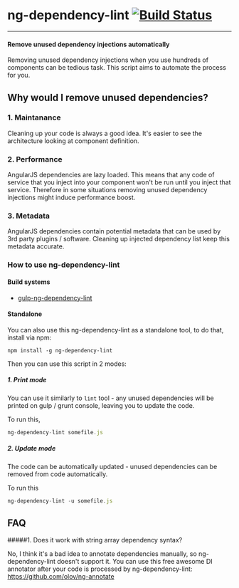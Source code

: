# ng-dependency-lint [![Build Status](https://travis-ci.org/filso/ng-dependency-lint.svg?branch=master)](https://travis-ci.org/filso/ng-dependency-lint)

--------
#### Remove unused dependency injections automatically 

Removing unused dependency injections when you use hundreds of components can be tedious task. This script aims to automate the process for you.

## Why would I remove unused dependencies?

### 1. Maintanance

Cleaning up your code is always a good idea. It's easier to see the architecture looking at component definition. 

### 2. Performance

AngularJS dependencies are lazy loaded. This means that any code of service that
you inject into your component won't be run until you inject that service.
Therefore in some situations removing unused dependency injections might induce performance boost.

### 3. Metadata

AngularJS dependencies contain potential metadata that can be used by 3rd party plugins / software. Cleaning up
injected dependency list keep this metadata accurate.

### How to use ng-dependency-lint


#### Build systems

- [gulp-ng-dependency-lint](https://github.com/filso/gulp-ng-dependency-lint)

#### Standalone

You can also use this ng-dependency-lint as a standalone tool, to do that, install via npm:
```
npm install -g ng-dependency-lint
```

Then you can use this script in 2 modes:
##### 1. Print mode
You can use it similarly to `lint` tool - any unused dependencies will be printed on gulp / grunt console,
leaving you to update the code.

To run this, 
```javascript
ng-dependency-lint somefile.js
```

##### 2. Update mode
The code can be automatically updated - unused dependencies can be removed from code automatically.

To run this
```javascript
ng-dependency-lint -u somefile.js
```

FAQ
---------------
#####1. Does it work with string array dependency syntax?

No, I think it's a bad idea to annotate dependencies manually, so ng-dependency-lint doesn't support it. 
You can use this free awesome DI annotator after your code is processed by ng-dependency-lint: https://github.com/olov/ng-annotate